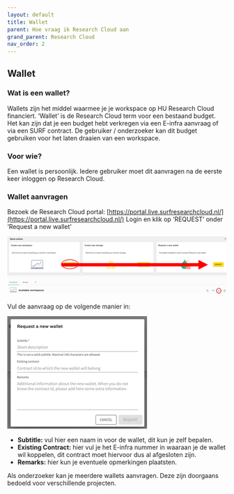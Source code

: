 ```yaml
---
layout: default
title: Wallet
parent: Hoe vraag ik Research Cloud aan
grand_parent: Research Cloud
nav_order: 2
---
```


## Wallet
### Wat is een wallet?
Wallets zijn het middel waarmee je je workspace op HU Research Cloud financiert. ‘Wallet’ is de Research Cloud term voor een bestaand budget. Het kan zijn dat je een budget hebt verkregen via een E-infra aanvraag of via een SURF contract. De gebruiker / onderzoeker kan dit budget gebruiken voor het laten draaien van een workspace. 

### Voor wie? 
Een wallet is persoonlijk. Iedere gebruiker moet dit aanvragen na de eerste keer inloggen op Research Cloud. 

### Wallet aanvragen


Bezoek de Research Cloud portal: [https://portal.live.surfresearchcloud.nl/](https://portal.live.surfresearchcloud.nl/)
Login en klik op ‘REQUEST’ onder ‘Request a new wallet'

![](/assets/how-wallet-1.png)

Vul de aanvraag op de volgende manier in:

![](/assets/how-wallet-2.png)

-   **Subtitle:** vul hier een naam in voor de wallet, dit kun je zelf bepalen.
-   **Existing Contract:** hier vul je het E-infra nummer in waaraan je de wallet wil koppelen, dit contract moet hiervoor dus al afgesloten zijn.
-   **Remarks:** hier kun je eventuele opmerkingen plaatsten.

Als onderzoeker kan je meerdere wallets aanvragen. Deze zijn doorgaans bedoeld voor verschillende projecten.


